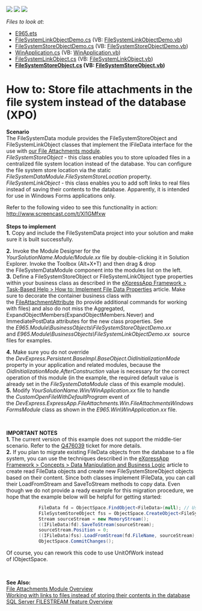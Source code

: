 <!-- default badges list -->
![](https://img.shields.io/endpoint?url=https://codecentral.devexpress.com/api/v1/VersionRange/128593930/15.2.7%2B)
[![](https://img.shields.io/badge/Open_in_DevExpress_Support_Center-FF7200?style=flat-square&logo=DevExpress&logoColor=white)](https://supportcenter.devexpress.com/ticket/details/E965)
[![](https://img.shields.io/badge/📖_How_to_use_DevExpress_Examples-e9f6fc?style=flat-square)](https://docs.devexpress.com/GeneralInformation/403183)
<!-- default badges end -->
<!-- default file list -->
*Files to look at*:

* [E965.ets](./CS/E965.EasyTests/E965.ets)
* [FileSystemLinkObjectDemo.cs](./CS/E965.Module/BusinessObjects/FileSystemLinkObjectDemo.cs) (VB: [FileSystemLinkObjectDemo.vb](./VB/E965.Module/BusinessObjects/FileSystemLinkObjectDemo.vb))
* [FileSystemStoreObjectDemo.cs](./CS/E965.Module/BusinessObjects/FileSystemStoreObjectDemo.cs) (VB: [FileSystemStoreObjectDemo.vb](./VB/E965.Module/BusinessObjects/FileSystemStoreObjectDemo.vb))
* [WinApplication.cs](./CS/E965.Win/WinApplication.cs) (VB: [WinApplication.vb](./VB/E965.Win/WinApplication.vb))
* [FileSystemLinkObject.cs](./CS/FileSystemData/BusinessObjects/FileSystemLinkObject.cs) (VB: [FileSystemLinkObject.vb](./VB/FileSystemData/BusinessObjects/FileSystemLinkObject.vb))
* **[FileSystemStoreObject.cs](./CS/FileSystemData/BusinessObjects/FileSystemStoreObject.cs) (VB: [FileSystemStoreObject.vb](./VB/FileSystemData/BusinessObjects/FileSystemStoreObject.vb))**
<!-- default file list end -->
# How to: Store file attachments in the file system instead of the database (XPO)


<p><strong>Scenario</strong><br>The FileSystemData module provides the FileSystemStoreObject and FileSystemLinkObject classes that implement the IFileData interface for the use with <a href="https://documentation.devexpress.com/#Xaf/CustomDocument2781">our File Attachments module</a>.<br><em>FileSystemStoreObject</em> - this class enables you to store uploaded files in a centralized file system location instead of the database. You can configure the file system store location via the static <em>FileSystemDataModule.FileSystemStoreLocation</em> property.<br><em>FileSystemLinkObject</em> - this class enables you to add soft links to real files instead of saving their contents to the database. Apparently, it is intended for use in Windows Forms applications only.</p>
<p>Refer to the following video to see this functionality in action: <u></u><u><a href="http://www.screencast.com/t/Xl1GMfxw">http://www.screencast.com/t/Xl1GMfxw</a></u><br><br><strong>Steps to implement<br></strong><strong>1.</strong> Copy and include the FileSystemData project into your solution and make sure it is built successfully.<strong><br></strong></p>
<p><strong>2.</strong> Invoke the Module Designer for the <em>YourSolutionName.Module/Module.xx</em> file by double-clicking it in Solution Explorer. Invoke the Toolbox (Alt+X+T) and then drag & drop the FileSystemDataModule component into the modules list on the left.<br><strong>3.</strong> Define a FileSystemStoreObject or FileSystemLinkObject type properties within your business class as described in the <a href="https://documentation.devexpress.com/#Xaf/CustomDocument2658">eXpressApp Framework > Task-Based Help > How to: Implement File Data Properties</a> article. Make sure to decorate the container business class with the <a href="https://documentation.devexpress.com/#eXpressAppFramework/clsDevExpressPersistentBaseFileAttachmentAttributetopic">FileAttachmentAttribute</a> (to provide additional commands for working with files) and also do not miss the Aggregated, ExpandObjectMembers(ExpandObjectMembers.Never) and ImmediatePostData attributes for the new class properties. See the <em>E965.Module\BusinessObjects\FileSystemStoreObjectDemo.xx</em> and <em>E965.Module\BusinessObjects\FileSystemLinkObjectDemo.xx</em>  source files for examples. </p>
<p><strong>4.</strong> Make sure you do not override the <em>DevExpress.Persistent.BaseImpl.BaseObject.OidInitializationMode</em> property in your application and related modules, because the <em>OidInitializationMode.AfterConstruction</em> value is necessary for the correct operation of this module (in the example, the required default value is already set in the <em>FileSystemDataModule</em> class of this example module).<br><strong>5.</strong> Modify <em>YourSolutionName.Win/WinApplication.xx</em> file to handle the <em>CustomOpenFileWithDefaultProgram</em> event of the <em>DevExpress.ExpressApp.FileAttachments.Win.FileAttachmentsWindowsFormsModule</em> class as shown in the <em>E965.Win\WinApplication.xx</em> file.</p>
<p> </p>
<p><strong> IMPORTANT NOTES<br> 1. </strong>The current version of this example does not support the middle-tier scenario. Refer to the <a href="http://www.devexpress.com/issue=Q476039"><u>Q476039</u></a> ticket for more details.<br><strong>2.</strong> If you plan to migrate existing FileData objects from the database to a file system, you can use the techniques described in the <a href="https://documentation.devexpress.com/#eXpressAppFramework/CustomDocument113708">eXpressApp Framework > Concepts > Data Manipulation and Business Logic</a> article to create read FileData objects and create new FileSystemStoreObject objects based on their content. Since both classes implement IFileData, you can call their LoadFromStream and SaveToStream methods to copy data. Even though we do not provide a ready example for this migration procedure, we hope that the example below will be helpful for getting started:</p>


```cs
            FileData fd = ObjectSpace.FindObject<FileData>(null); // Use any other IObjectSpace APIs to query required data.
            FileSystemStoreObject fss = ObjectSpace.CreateObject<FileSystemStoreObject>();
            Stream sourceStream = new MemoryStream();
            ((IFileData)fd).SaveToStream(sourceStream);
            sourceStream.Position = 0;
            ((IFileData)fss).LoadFromStream(fd.FileName, sourceStream);
            ObjectSpace.CommitChanges();
```


<p>Of course, you can rework this code to use UnitOfWork instead of IObjectSpace.</p>
<p> </p>
<p><strong>See Also:</strong><br> <a href="http://documentation.devexpress.com/#Xaf/CustomDocument2781"><u>File Attachments Module Overview</u></a><br> <a href="http://dennisgaravsky.blogspot.ru/2012/10/working-with-links-to-files-instead-of.html"><u>Working with links to files instead of storing their contents in the database</u></a><br> <a href="http://technet.microsoft.com/en-us/library/bb933993(v=sql.105).aspx"><u>SQL Server FILESTREAM feature Overview</u></a></p>

<br/>


